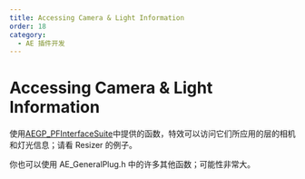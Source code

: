 ```yaml
---
title: Accessing Camera & Light Information
order: 18
category:
  - AE 插件开发
---
```


# Accessing Camera & Light Information

使用[AEGP_PFInterfaceSuite](.../aegps/aegp-suites.html)中提供的函数，特效可以访问它们所应用的层的相机和灯光信息；请看 Resizer 的例子。

你也可以使用 AE_GeneralPlug.h 中的许多其他函数；可能性非常大。
